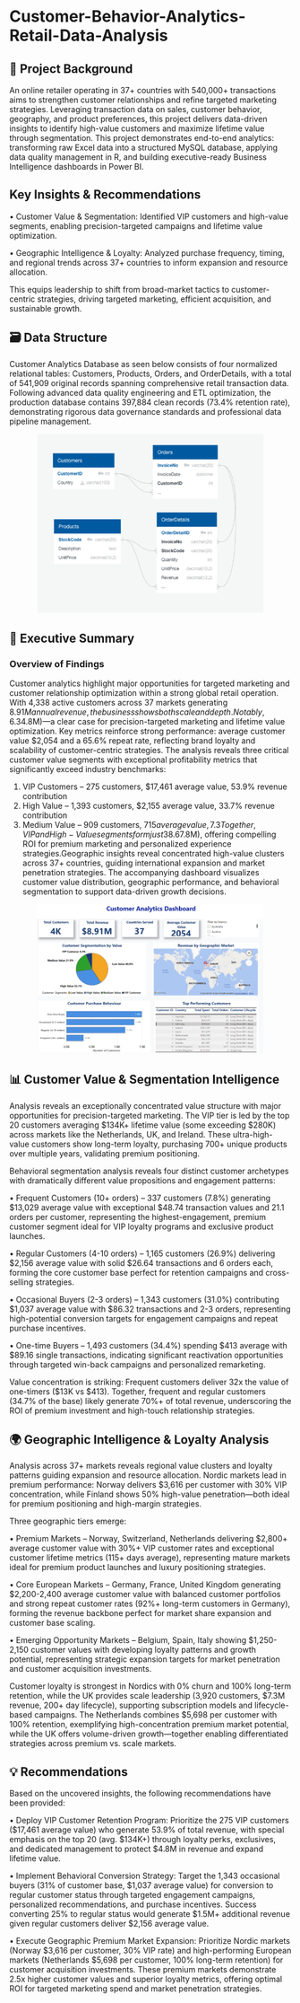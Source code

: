 # Customer-Behavior-Analytics-Retail-Data-Analysis

## 🎯 Project Background
An online retailer operating in 37+ countries with 540,000+ transactions aims to strengthen customer relationships and refine targeted marketing strategies. Leveraging transaction data on sales, customer behavior, geography, and product preferences, this project delivers data-driven insights to identify high-value customers and maximize lifetime value through segmentation.
This project demonstrates end-to-end analytics: transforming raw Excel data into a structured MySQL database, applying data quality management in R, and building executive-ready Business Intelligence dashboards in Power BI.

## Key Insights & Recommendations
•	Customer Value & Segmentation: Identified VIP customers and high-value segments, enabling precision-targeted campaigns and lifetime value optimization.

•	Geographic Intelligence & Loyalty: Analyzed purchase frequency, timing, and regional trends across 37+ countries to inform expansion and resource allocation.

This equips leadership to shift from broad-market tactics to customer-centric strategies, driving targeted marketing, efficient acquisition, and sustainable growth.

## 🗃️ Data Structure 
Customer Analytics Database as seen below consists of four normalized relational tables: Customers, Products, Orders, and OrderDetails, with a total of 541,909 original records spanning comprehensive retail transaction data. Following advanced data quality engineering and ETL optimization, the production database contains 397,884 clean records (73.4% retention rate), demonstrating rigorous data governance standards and professional data pipeline management.

<div align="center">
  <img src="IMAGES/Database_Diagram.png" alt="Database Diagram" width="80%">
</div>

## 💼 Executive Summary

### Overview of Findings
Customer analytics highlight major opportunities for targeted marketing and customer relationship optimization within a strong global retail operation. With 4,338 active customers across 37 markets generating $8.91M annual revenue, the business shows both scale and depth. Notably, 6.3% of customers (275 VIPs) contribute 53.9% of revenue ($4.8M)—a clear case for precision-targeted marketing and lifetime value optimization.
Key metrics reinforce strong performance: average customer value $2,054 and a 65.6% repeat rate, reflecting brand loyalty and scalability of customer-centric strategies. The analysis reveals three critical customer value segments with exceptional profitability metrics that significantly exceed industry benchmarks:
1.	VIP Customers – 275 customers, $17,461 average value, 53.9% revenue contribution
2.	High Value – 1,393 customers, $2,155 average value, 33.7% revenue contribution
3.	Medium Value – 909 customers, $715 average value, 7.3% revenue contribution
Together, VIP and High-Value segments form just 38.6% of the base but generate 87.6% of revenue ($7.8M), offering compelling ROI for premium marketing and personalized experience strategies.Geographic insights reveal concentrated high-value clusters across 37+ countries, guiding international expansion and market penetration strategies. The accompanying dashboard visualizes customer value distribution, geographic performance, and behavioral segmentation to support data-driven growth decisions.

<div align="center">
  <img src="IMAGES/Dashboard.png" alt="Dashboard Overview" width="80%">
</div>

## 📊 Customer Value & Segmentation Intelligence
Analysis reveals an exceptionally concentrated value structure with major opportunities for precision-targeted marketing. The VIP tier is led by the top 20 customers averaging $134K+ lifetime value (some exceeding $280K) across markets like the Netherlands, UK, and Ireland. These ultra-high-value customers show long-term loyalty, purchasing 700+ unique products over multiple years, validating premium positioning.

Behavioral segmentation analysis reveals four distinct customer archetypes with dramatically different value propositions and engagement patterns:

• Frequent Customers (10+ orders) – 337 customers (7.8%) generating $13,029 average value with exceptional $48.74 transaction values and 21.1 orders per customer, representing the highest-engagement, premium customer segment ideal for VIP loyalty programs and exclusive product launches.

• Regular Customers (4-10 orders) – 1,165 customers (26.9%) delivering $2,156 average value with solid $26.64 transactions and 6 orders each, forming the core customer base perfect for retention campaigns and cross-selling strategies.

• Occasional Buyers (2-3 orders) – 1,343 customers (31.0%) contributing $1,037 average value with $86.32 transactions and 2-3 orders, representing high-potential conversion targets for engagement campaigns and repeat purchase incentives.

• One-time Buyers – 1,493 customers (34.4%) spending $413 average with $89.16 single transactions, indicating significant reactivation opportunities through targeted win-back campaigns and personalized remarketing.

Value concentration is striking: Frequent customers deliver 32x the value of one-timers ($13K vs $413). Together, frequent and regular customers (34.7% of the base) likely generate 70%+ of total revenue, underscoring the ROI of premium investment and high-touch relationship strategies.

 
## 🌍 Geographic Intelligence & Loyalty Analysis

Analysis across 37+ markets reveals regional value clusters and loyalty patterns guiding expansion and resource allocation. Nordic markets lead in premium performance: Norway delivers $3,616 per customer with 30% VIP concentration, while Finland shows 50% high-value penetration—both ideal for premium positioning and high-margin strategies.

Three geographic tiers emerge:

• Premium Markets – Norway, Switzerland, Netherlands delivering $2,800+ average customer value with 30%+ VIP customer rates and exceptional customer lifetime metrics (115+ days average), representing mature markets ideal for premium product launches and luxury positioning strategies.

• Core European Markets – Germany, France, United Kingdom generating $2,200-2,400 average customer value with balanced customer portfolios and strong repeat customer rates (92%+ long-term customers in Germany), forming the revenue backbone perfect for market share expansion and customer base scaling.

• Emerging Opportunity Markets – Belgium, Spain, Italy showing $1,250-2,150 customer values with developing loyalty patterns and growth potential, representing strategic expansion targets for market penetration and customer acquisition investments.

Customer loyalty is strongest in Nordics with 0% churn and 100% long-term retention, while the UK provides scale leadership (3,920 customers, $7.3M revenue, 200+ day lifecycle), supporting subscription models and lifecycle-based campaigns. The Netherlands combines $5,698 per customer with 100% retention, exemplifying high-concentration premium market potential, while the UK offers volume-driven growth—together enabling differentiated strategies across premium vs. scale markets.


## 💡 Recommendations
Based on the uncovered insights, the following recommendations have been provided:

•	 Deploy VIP Customer Retention Program: Prioritize the 275 VIP customers ($17,461 average value) who generate 53.9% of total revenue, with special emphasis on the top 20 (avg. $134K+) through loyalty perks, exclusives, and dedicated management to protect $4.8M in revenue and expand lifetime value.

•	Implement Behavioral Conversion Strategy: Target the 1,343 occasional buyers (31% of customer base, $1,037 average value) for conversion to regular customer status through targeted engagement campaigns, personalized recommendations, and purchase incentives. Success converting 25% to regular status would generate $1.5M+ additional revenue given regular customers deliver $2,156 average value.

•	 Execute Geographic Premium Market Expansion: Prioritize Nordic markets (Norway $3,616 per customer, 30% VIP rate) and high-performing European markets (Netherlands $5,698 per customer, 100% long-term retention) for customer acquisition investments. These premium markets demonstrate 2.5x higher customer values and superior loyalty metrics, offering optimal ROI for targeted marketing spend and market penetration strategies.

